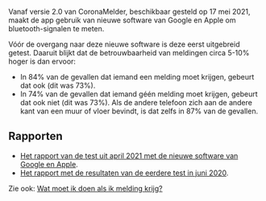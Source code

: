 Vanaf versie 2.0 van CoronaMelder, beschikbaar gesteld op 17 mei 2021, maakt de app gebruik van nieuwe software van Google en Apple om bluetooth-signalen te meten.

Vóór de overgang naar deze nieuwe software is deze eerst uitgebreid getest. Daaruit blijkt dat de betrouwbaarheid van meldingen circa 5-10% hoger is dan ervoor:

- In 84% van de gevallen dat iemand een melding moet krijgen, gebeurt dat ook (dit was 73%). 
- In 74% van de gevallen dat iemand géén melding moet krijgen, gebeurt dat ook niet (dit was 73%). Als de andere telefoon zich aan de andere kant van een muur of vloer bevindt, is dat zelfs in 87% van de gevallen.

## Rapporten

- <a href="https://www.rijksoverheid.nl/ministeries/ministerie-van-volksgezondheid-welzijn-en-sport/documenten/publicaties/2021/05/17/coronamelder-hertest-bluetooth-validatie-april-2021" rel="noopener noreferrer" target="_blank">Het rapport van de test uit april 2021 met de nieuwe software van Google en Apple</a>.
- <a href="https://www.rijksoverheid.nl/documenten/rapporten/2020/06/08/veldtest-bluetooth-validatie-covid-19-notificatie-app" rel="noopener noreferrer" target="_blank">Het rapport met de resultaten van de eerdere test in juni 2020</a>.

Zie ook: [Wat moet ik doen als ik melding krijg?](/{{page.lang}}/faq/3-wat-als/)
